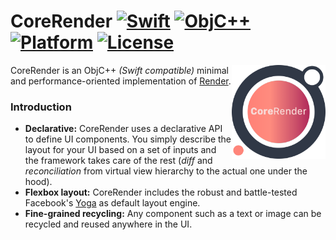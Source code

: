 # CoreRender [![Swift](https://img.shields.io/badge/swift-4.*-orange.svg?style=flat)](#) [![ObjC++](https://img.shields.io/badge/ObjC++-blue.svg?style=flat)](#) [![Platform](https://img.shields.io/badge/platform-iOS-|-Marzipan-lightgrey.svg?style=flat)](#) [![License](https://img.shields.io/badge/license-MIT-blue.svg?style=flat)](https://opensource.org/licenses/MIT)

<img src="docs/assets/logo_new.png" width=150 alt="Render" align=right />

CoreRender is an ObjC++ *(Swift compatible)* minimal and performance-oriented implementation of [Render](https://github.com/alexdrone/Render).

### Introduction

* **Declarative:** CoreRender uses a declarative API to define UI components. You simply describe the layout for your UI based on a set of inputs and the framework takes care of the rest (*diff* and *reconciliation* from virtual view hierarchy to the actual one under the hood).
* **Flexbox layout:** CoreRender includes the robust and battle-tested Facebook's [Yoga](https://facebook.github.io/yoga/) as default layout engine.
* **Fine-grained recycling:** Any component such as a text or image can be recycled and reused anywhere in the UI.
